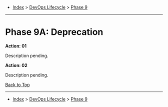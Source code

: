 <a id="top"></a>

- [Index](../index.md) > [DevOps Lifecycle](devops.md) > [Phase 9](phase_09.md)

---

<a id="actions"></a>

# Phase 9A: Deprecation

<a id="9a-01"></a>

**Action: 01**

Description pending.

<a id="9a-02"></a>

**Action: 02**

Description pending.

<a class="inline-navlink-page-top" href="#top">Back to Top</a>

---

- [Index](../index.md) > [DevOps Lifecycle](devops.md) > [Phase 9](phase_09.md)
